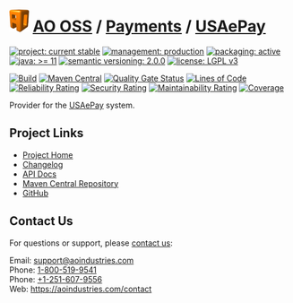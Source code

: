 # [<img src="ao-logo.png" alt="AO Logo" width="35" height="40">](https://github.com/ao-apps) [AO OSS](https://github.com/ao-apps/ao-oss) / [Payments](https://github.com/ao-apps/ao-payments) / [USAePay](https://github.com/ao-apps/ao-payments-usaepay)

[![project: current stable](https://oss.aoapps.com/ao-badges/project-current-stable.svg)](https://aoindustries.com/life-cycle#project-current-stable)
[![management: production](https://oss.aoapps.com/ao-badges/management-production.svg)](https://aoindustries.com/life-cycle#management-production)
[![packaging: active](https://oss.aoapps.com/ao-badges/packaging-active.svg)](https://aoindustries.com/life-cycle#packaging-active)  
[![java: &gt;= 11](https://oss.aoapps.com/ao-badges/java-11.svg)](https://docs.oracle.com/en/java/javase/11/)
[![semantic versioning: 2.0.0](https://oss.aoapps.com/ao-badges/semver-2.0.0.svg)](https://semver.org/spec/v2.0.0.html)
[![license: LGPL v3](https://oss.aoapps.com/ao-badges/license-lgpl-3.0.svg)](https://www.gnu.org/licenses/lgpl-3.0)

[![Build](https://github.com/ao-apps/ao-payments-usaepay/workflows/Build/badge.svg?branch=master)](https://github.com/ao-apps/ao-payments-usaepay/actions?query=workflow%3ABuild)
[![Maven Central](https://maven-badges.herokuapp.com/maven-central/com.aoapps/ao-payments-usaepay/badge.svg)](https://maven-badges.herokuapp.com/maven-central/com.aoapps/ao-payments-usaepay)
[![Quality Gate Status](https://sonarcloud.io/api/project_badges/measure?branch=master&project=com.aoapps%3Aao-payments-usaepay&metric=alert_status)](https://sonarcloud.io/dashboard?branch=master&id=com.aoapps%3Aao-payments-usaepay)
[![Lines of Code](https://sonarcloud.io/api/project_badges/measure?branch=master&project=com.aoapps%3Aao-payments-usaepay&metric=ncloc)](https://sonarcloud.io/component_measures?branch=master&id=com.aoapps%3Aao-payments-usaepay&metric=ncloc)  
[![Reliability Rating](https://sonarcloud.io/api/project_badges/measure?branch=master&project=com.aoapps%3Aao-payments-usaepay&metric=reliability_rating)](https://sonarcloud.io/component_measures?branch=master&id=com.aoapps%3Aao-payments-usaepay&metric=Reliability)
[![Security Rating](https://sonarcloud.io/api/project_badges/measure?branch=master&project=com.aoapps%3Aao-payments-usaepay&metric=security_rating)](https://sonarcloud.io/component_measures?branch=master&id=com.aoapps%3Aao-payments-usaepay&metric=Security)
[![Maintainability Rating](https://sonarcloud.io/api/project_badges/measure?branch=master&project=com.aoapps%3Aao-payments-usaepay&metric=sqale_rating)](https://sonarcloud.io/component_measures?branch=master&id=com.aoapps%3Aao-payments-usaepay&metric=Maintainability)
[![Coverage](https://sonarcloud.io/api/project_badges/measure?branch=master&project=com.aoapps%3Aao-payments-usaepay&metric=coverage)](https://sonarcloud.io/component_measures?branch=master&id=com.aoapps%3Aao-payments-usaepay&metric=Coverage)

Provider for the [USAePay](https://usaepay.info/) system.

## Project Links
* [Project Home](https://oss.aoapps.com/payments/usaepay/)
* [Changelog](https://oss.aoapps.com/payments/usaepay/changelog)
* [API Docs](https://oss.aoapps.com/payments/usaepay/apidocs/)
* [Maven Central Repository](https://central.sonatype.com/artifact/com.aoapps/ao-payments-usaepay)
* [GitHub](https://github.com/ao-apps/ao-payments-usaepay)

## Contact Us
For questions or support, please [contact us](https://aoindustries.com/contact):

Email: [support@aoindustries.com](mailto:support@aoindustries.com)  
Phone: [1-800-519-9541](tel:1-800-519-9541)  
Phone: [+1-251-607-9556](tel:+1-251-607-9556)  
Web: https://aoindustries.com/contact
